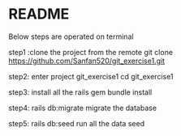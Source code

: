 # README

Below steps are operated on terminal

step1 :clone the project from the remote
git clone https://github.com/Sanfan520/git_exercise1.git

step2: enter project git_exercise1
cd git_exercise1

step3: install all the rails gem
bundle install

step4: rails db:migrate
migrate the database

step5: rails db:seed
run all the data seed
